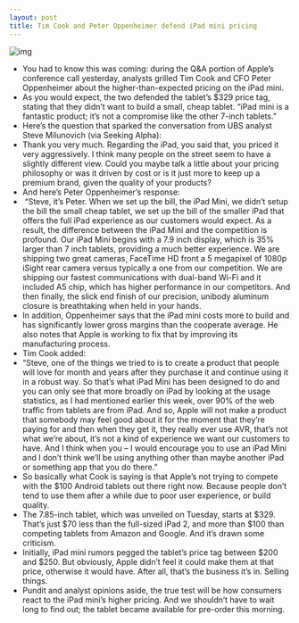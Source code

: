 ```yaml
---
layout: post
title: Tim Cook and Peter Oppenheimer defend iPad mini pricing
---
```

![img](http://media.idownloadblog.com/wp-content/uploads/2012/10/iPad-mini-three-up-front-back-profile.jpg)
* You had to know this was coming: during the Q&A portion of Apple’s conference call yesterday, analysts grilled Tim Cook and CFO Peter Oppenheimer about the higher-than-expected pricing on the iPad mini.
* As you would expect, the two defended the tablet’s $329 price tag, stating that they didn’t want to build a small, cheap tablet. “iPad mini is a fantastic product; it’s not a compromise like the other 7-inch tablets.”
* Here’s the question that sparked the conversation from UBS analyst Steve Milunovich (via Seeking Alpha):
* Thank you very much. Regarding the iPad, you said that, you priced it very aggressively. I think many people on the street seem to have a slightly different view. Could you maybe talk a little about your pricing philosophy or was it driven by cost or is it just more to keep up a premium brand, given the quality of your products?
* And here’s Peter Oppenheimer’s response:
*  “Steve, it’s Peter. When we set up the bill, the iPad Mini, we didn’t setup the bill the small cheap tablet, we set up the bill of the smaller iPad that offers the full iPad experience as our customers would expect. As a result, the difference between the iPad Mini and the competition is profound. Our iPad Mini begins with a 7.9 inch display, which is 35% larger than 7 inch tablets, providing a much better experience. We are shipping two great cameras, FaceTime HD front a 5 megapixel of 1080p iSight rear camera versus typically a one from our competition. We are shipping our fastest communications with dual-band Wi-Fi and it included A5 chip, which has higher performance in our competitors. And then finally, the slick end finish of our precision, unibody aluminum closure is breathtaking when held in your hands.
* In addition, Oppenheimer says that the iPad mini costs more to build and has significantly lower gross margins than the cooperate average. He also notes that Apple is working to fix that by improving its manufacturing process.
* Tim Cook added:
* “Steve, one of the things we tried to is to create a product that people will love for month and years after they purchase it and continue using it in a robust way. So that’s what iPad Mini has been designed to do and you can only see that more broadly on iPad by looking at the usage statistics, as I had mentioned earlier this week, over 90% of the web traffic from tablets are from iPad. And so, Apple will not make a product that somebody may feel good about it for the moment that they’re paying for and then when they get it, they really ever use AVR, that’s not what we’re about, it’s not a kind of experience we want our customers to have. And I think when you – I would encourage you to use an iPad Mini and I don’t think we’ll be using anything other than maybe another iPad or something app that you do there.”
* So basically what Cook is saying is that Apple’s not trying to compete with the $100 Android tablets out there right now. Because people don’t tend to use them after a while due to poor user experience, or build quality.
* The 7.85-inch tablet, which was unveiled on Tuesday, starts at $329. That’s just $70 less than the full-sized iPad 2, and more than $100 than competing tablets from Amazon and Google. And it’s drawn some criticism.
* Initially, iPad mini rumors pegged the tablet’s price tag between $200 and $250. But obviously, Apple didn’t feel it could make them at that price, otherwise it would have. After all, that’s the business it’s in. Selling things.
* Pundit and analyst opinions aside, the true test will be how consumers react to the iPad mini’s higher pricing. And we shouldn’t have to wait long to find out; the tablet became available for pre-order this morning.

